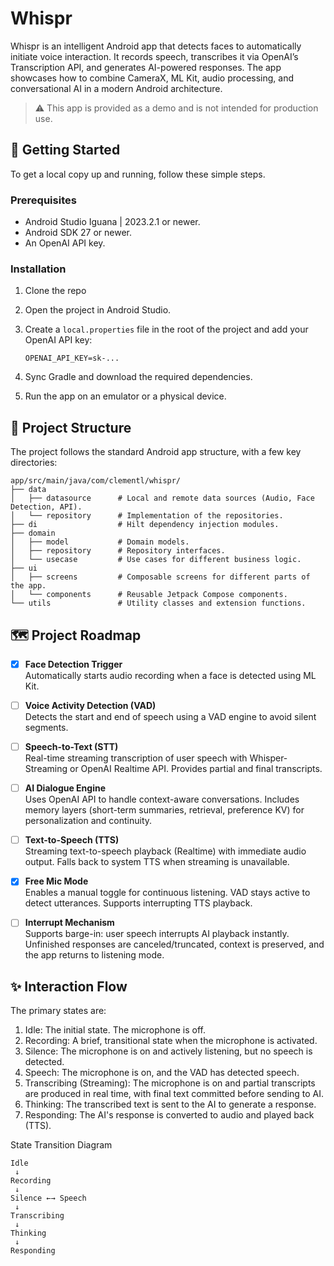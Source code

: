 # Whispr

Whispr is an intelligent Android app that detects faces to automatically initiate voice interaction. It records speech, transcribes it via OpenAI’s Transcription API, and generates AI-powered responses. The app showcases how to combine CameraX, ML Kit, audio processing, and conversational AI in a modern Android architecture.

> ⚠️ This app is provided as a demo and is not intended for production use.

## 🚀 Getting Started

To get a local copy up and running, follow these simple steps.

### Prerequisites

*   Android Studio Iguana | 2023.2.1 or newer.
*   Android SDK 27 or newer.
*   An OpenAI API key.

### Installation

1.  Clone the repo
2.  Open the project in Android Studio.
3.  Create a `local.properties` file in the root of the project and add your OpenAI API key:

    ```
    OPENAI_API_KEY=sk-...
    ```
4.  Sync Gradle and download the required dependencies.
5.  Run the app on an emulator or a physical device.

## 📂 Project Structure

The project follows the standard Android app structure, with a few key directories:

```
app/src/main/java/com/clementl/whispr/
├── data
│   ├── datasource      # Local and remote data sources (Audio, Face Detection, API).
│   └── repository      # Implementation of the repositories.
├── di                  # Hilt dependency injection modules.
├── domain
│   ├── model           # Domain models.
│   ├── repository      # Repository interfaces.
│   └── usecase         # Use cases for different business logic.
├── ui
│   ├── screens         # Composable screens for different parts of the app.
│   └── components      # Reusable Jetpack Compose components.
└── utils               # Utility classes and extension functions.
```

## 🗺️ Project Roadmap

- [x] **Face Detection Trigger**  
  Automatically starts audio recording when a face is detected using ML Kit.

- [ ] **Voice Activity Detection (VAD)**  
  Detects the start and end of speech using a VAD engine to avoid silent segments.

- [ ] **Speech-to-Text (STT)**  
  Real-time streaming transcription of user speech with Whisper-Streaming or OpenAI Realtime API. Provides partial and final transcripts.

- [ ] **AI Dialogue Engine**  
  Uses OpenAI API to handle context-aware conversations.
  Includes memory layers (short-term summaries, retrieval, preference KV) for personalization and continuity.

- [ ] **Text-to-Speech (TTS)**  
  Streaming text-to-speech playback (Realtime) with immediate audio output. Falls back to system TTS when streaming is unavailable.

- [x] **Free Mic Mode**  
  Enables a manual toggle for continuous listening. VAD stays active to detect utterances. Supports interrupting TTS playback.

- [ ] **Interrupt Mechanism**  
  Supports barge-in: user speech interrupts AI playback instantly. Unfinished responses are canceled/truncated, context is preserved, and the app returns to listening mode.

## ✨ Interaction Flow

The primary states are:

1.  Idle: The initial state. The microphone is off.
2.  Recording: A brief, transitional state when the microphone is activated.
3.  Silence: The microphone is on and actively listening, but no speech is detected.
4.  Speech: The microphone is on, and the VAD has detected speech.
5.  Transcribing (Streaming): The microphone is on and partial transcripts are produced in real time, with final text committed before sending to AI.
6.  Thinking: The transcribed text is sent to the AI to generate a response.
7.  Responding: The AI's response is converted to audio and played back (TTS).

State Transition Diagram

```
Idle
 ↓
Recording
 ↓
Silence ←→ Speech
 ↓
Transcribing
 ↓
Thinking
 ↓
Responding
```
